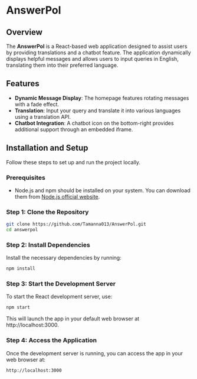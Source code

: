 # AnswerPol

## Overview
The **AnswerPol** is a React-based web application designed to assist users by providing translations and a chatbot feature. The application dynamically displays helpful messages and allows users to input queries in English, translating them into their preferred language.

## Features
- **Dynamic Message Display**: The homepage features rotating messages with a fade effect.
- **Translation**: Input your query and translate it into various languages using a translation API.
- **Chatbot Integration**: A chatbot icon on the bottom-right provides additional support through an embedded iframe.

## Installation and Setup
Follow these steps to set up and run the project locally.

### Prerequisites
- Node.js and npm should be installed on your system. You can download them from [Node.js official website](https://nodejs.org/).

### Step 1: Clone the Repository
```bash
git clone https://github.com/Tamanna013/AnswerPol.git
cd answerpol
```
### Step 2: Install Dependencies
Install the necessary dependencies by running:
```bash
npm install
```
### Step 3: Start the Development Server
To start the React development server, use:
```bash
npm start
```
This will launch the app in your default web browser at http://localhost:3000.

### Step 4: Access the Application
Once the development server is running, you can access the app in your web browser at:

```bash
http://localhost:3000
```
